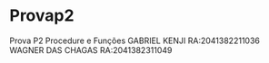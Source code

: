 # Provap2
Prova P2 Procedure e Funções 
GABRIEL KENJI RA:2041382211036
WAGNER DAS CHAGAS RA:2041382311049

